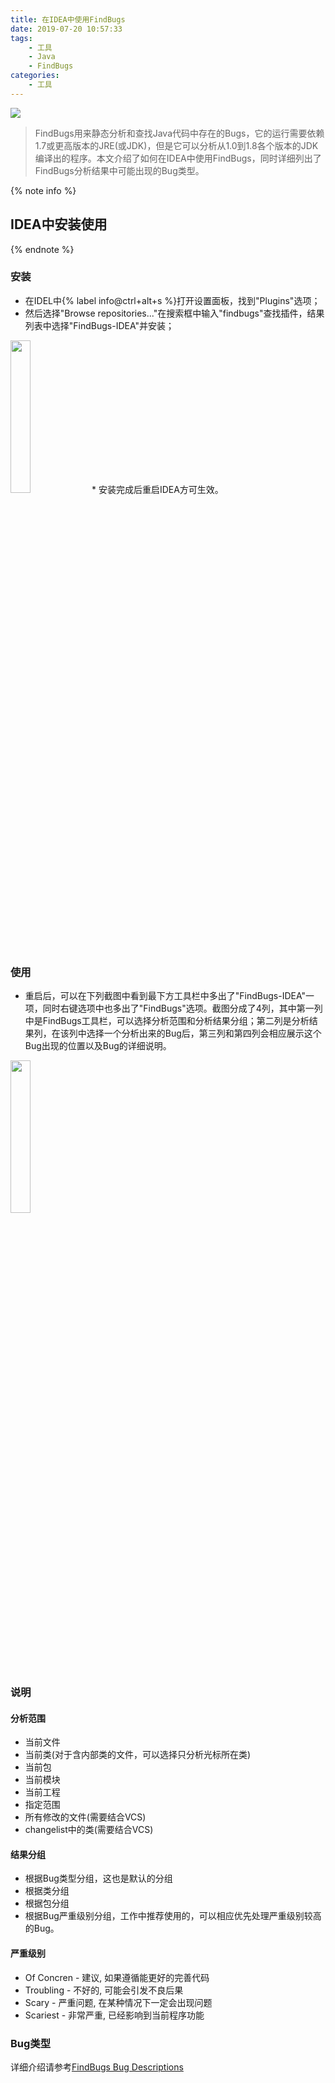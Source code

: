 ```yaml
---
title: 在IDEA中使用FindBugs
date: 2019-07-20 10:57:33
tags:
    - 工具
    - Java
    - FindBugs
categories:
    - 工具
---
```


![](http://findbugs.sourceforge.net/umdFindbugs.png)
> FindBugs用来静态分析和查找Java代码中存在的Bugs，它的运行需要依赖1.7或更高版本的JRE(或JDK)，但是它可以分析从1.0到1.8各个版本的JDK编译出的程序。本文介绍了如何在IDEA中使用FindBugs，同时详细列出了FindBugs分析结果中可能出现的Bug类型。


<!-- more -->
{% note info %}
## IDEA中安装使用
{% endnote %}
### 安装
* 在IDEL中{% label info@ctrl+alt+s %}打开设置面板，找到"Plugins"选项；
* 然后选择"Browse repositories..."在搜索框中输入"findbugs"查找插件，结果列表中选择"FindBugs-IDEA"并安装；
<img src="https://lindenthink.oss-cn-beijing.aliyuncs.com/picture/findbugs/%E5%AE%89%E8%A3%85%E6%8F%92%E4%BB%B6.png"  width="25%" height="25%">
* 安装完成后重启IDEA方可生效。

### 使用
* 重启后，可以在下列截图中看到最下方工具栏中多出了"FindBugs-IDEA"一项，同时右键选项中也多出了"FindBugs"选项。截图分成了4列，其中第一列中是FindBugs工具栏，可以选择分析范围和分析结果分组；第二列是分析结果列，在该列中选择一个分析出来的Bug后，第三列和第四列会相应展示这个Bug出现的位置以及Bug的详细说明。
<img src="https://lindenthink.oss-cn-beijing.aliyuncs.com/picture/findbugs/FindBugs%E5%88%86%E6%9E%90%E7%BB%93%E6%9E%9C.png"  width="25%" height="25%">

### 说明
#### 分析范围
* 当前文件
* 当前类(对于含内部类的文件，可以选择只分析光标所在类)
* 当前包
* 当前模块
* 当前工程
* 指定范围
* 所有修改的文件(需要结合VCS)
* changelist中的类(需要结合VCS)

#### 结果分组
* 根据Bug类型分组，这也是默认的分组
* 根据类分组
* 根据包分组
* 根据Bug严重级别分组，工作中推荐使用的，可以相应优先处理严重级别较高的Bug。

#### 严重级别
* Of Concren - 建议, 如果遵循能更好的完善代码
* Troubling - 不好的, 可能会引发不良后果
* Scary - 严重问题, 在某种情况下一定会出现问题
* Scariest - 非常严重, 已经影响到当前程序功能

### Bug类型
详细介绍请参考[FindBugs Bug Descriptions](http://findbugs.sourceforge.net/bugDescriptions.html)

